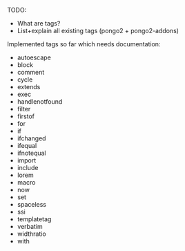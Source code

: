 TODO:

* What are tags?
* List+explain all existing tags (pongo2 + pongo2-addons)

Implemented tags so far which needs documentation:

* autoescape
* block
* comment
* cycle
* extends
* exec
* handlenotfound
* filter
* firstof
* for
* if
* ifchanged
* ifequal
* ifnotequal
* import
* include
* lorem
* macro
* now
* set
* spaceless
* ssi
* templatetag
* verbatim
* widthratio
* with